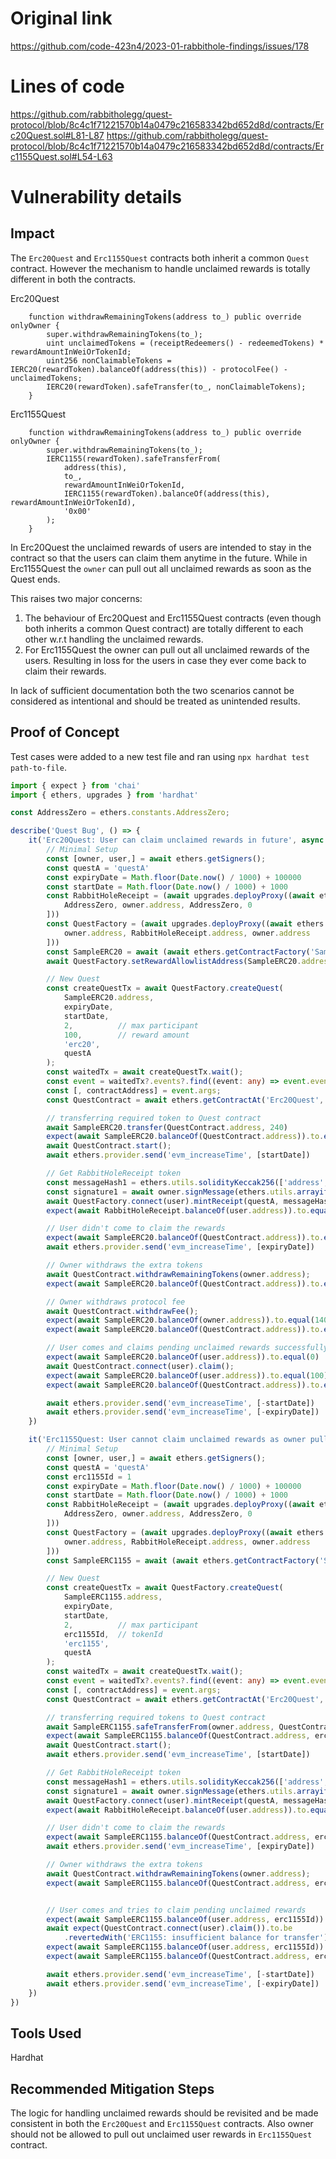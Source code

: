 # Original link
https://github.com/code-423n4/2023-01-rabbithole-findings/issues/178
# Lines of code

https://github.com/rabbitholegg/quest-protocol/blob/8c4c1f71221570b14a0479c216583342bd652d8d/contracts/Erc20Quest.sol#L81-L87
https://github.com/rabbitholegg/quest-protocol/blob/8c4c1f71221570b14a0479c216583342bd652d8d/contracts/Erc1155Quest.sol#L54-L63


# Vulnerability details

## Impact
The `Erc20Quest` and `Erc1155Quest` contracts both inherit a common `Quest` contract. However the mechanism to handle unclaimed rewards is totally different in both the contracts.

Erc20Quest
```solidity
    function withdrawRemainingTokens(address to_) public override onlyOwner {
        super.withdrawRemainingTokens(to_);
        uint unclaimedTokens = (receiptRedeemers() - redeemedTokens) * rewardAmountInWeiOrTokenId;
        uint256 nonClaimableTokens = IERC20(rewardToken).balanceOf(address(this)) - protocolFee() - unclaimedTokens;
        IERC20(rewardToken).safeTransfer(to_, nonClaimableTokens);
    }
```
Erc1155Quest
```solidity
    function withdrawRemainingTokens(address to_) public override onlyOwner {
        super.withdrawRemainingTokens(to_);
        IERC1155(rewardToken).safeTransferFrom(
            address(this),
            to_,
            rewardAmountInWeiOrTokenId,
            IERC1155(rewardToken).balanceOf(address(this), rewardAmountInWeiOrTokenId),
            '0x00'
        );
    }
```

In Erc20Quest the unclaimed rewards of users are intended to stay in the contract so that the users can claim them anytime in the future. While in Erc1155Quest the `owner` can pull out all unclaimed rewards as soon as the Quest ends.

This raises two major concerns:
1. The behaviour of Erc20Quest and Erc1155Quest contracts (even though both inherits a common Quest contract) are totally different to each other w.r.t handling the unclaimed rewards.
2. For Erc1155Quest the owner can pull out all unclaimed rewards of the users. Resulting in loss for the users in case they ever come back to claim their rewards.

In lack of sufficient documentation both the two scenarios cannot be considered as intentional and should be treated as unintended results.

## Proof of Concept
Test cases were added to a new test file and ran using `npx hardhat test path-to-file`.

```typescript
import { expect } from 'chai'
import { ethers, upgrades } from 'hardhat'

const AddressZero = ethers.constants.AddressZero;

describe('Quest Bug', () => {
    it('Erc20Quest: User can claim unclaimed rewards in future', async () => {
        // Minimal Setup
        const [owner, user,] = await ethers.getSigners();
        const questA = 'questA'
        const expiryDate = Math.floor(Date.now() / 1000) + 100000
        const startDate = Math.floor(Date.now() / 1000) + 1000
        const RabbitHoleReceipt = (await upgrades.deployProxy((await ethers.getContractFactory('RabbitHoleReceipt')), [
            AddressZero, owner.address, AddressZero, 0
        ]))
        const QuestFactory = (await upgrades.deployProxy((await ethers.getContractFactory('QuestFactory')), [
            owner.address, RabbitHoleReceipt.address, owner.address
        ]))
        const SampleERC20 = await (await ethers.getContractFactory('SampleERC20')).deploy("", "", 240, owner.address)
        await QuestFactory.setRewardAllowlistAddress(SampleERC20.address, true);

        // New Quest
        const createQuestTx = await QuestFactory.createQuest(
            SampleERC20.address,
            expiryDate,
            startDate,
            2,          // max participant
            100,        // reward amount
            'erc20',
            questA
        );
        const waitedTx = await createQuestTx.wait();
        const event = waitedTx?.events?.find((event: any) => event.event === 'QuestCreated');
        const [, contractAddress] = event.args;
        const QuestContract = await ethers.getContractAt('Erc20Quest', contractAddress);

        // transferring required token to Quest contract
        await SampleERC20.transfer(QuestContract.address, 240)
        expect(await SampleERC20.balanceOf(QuestContract.address)).to.eq(240);
        await QuestContract.start();
        await ethers.provider.send('evm_increaseTime', [startDate])

        // Get RabbitHoleReceipt token
        const messageHash1 = ethers.utils.solidityKeccak256(['address', 'string'], [user.address.toLowerCase(), questA])
        const signature1 = await owner.signMessage(ethers.utils.arrayify(messageHash1))
        await QuestFactory.connect(user).mintReceipt(questA, messageHash1, signature1)
        expect(await RabbitHoleReceipt.balanceOf(user.address)).to.equal(1)

        // User didn't come to claim the rewards
        expect(await SampleERC20.balanceOf(QuestContract.address)).to.equal(240)                // balance of Quest = 240 tokens
        await ethers.provider.send('evm_increaseTime', [expiryDate])

        // Owner withdraws the extra tokens
        await QuestContract.withdrawRemainingTokens(owner.address);                             // 120 tokens were transferred to owner
        expect(await SampleERC20.balanceOf(QuestContract.address)).to.equal(120)

        // Owner withdraws protocol fee
        await QuestContract.withdrawFee();                                                      // 20 tokens were transferred to owner
        expect(await SampleERC20.balanceOf(owner.address)).to.equal(140)
        expect(await SampleERC20.balanceOf(QuestContract.address)).to.equal(100)

        // User comes and claims pending unclaimed rewards successfully
        expect(await SampleERC20.balanceOf(user.address)).to.equal(0)                           // balance of user = 0 tokens
        await QuestContract.connect(user).claim();
        expect(await SampleERC20.balanceOf(user.address)).to.equal(100)                         // balance of user = 100 tokens
        expect(await SampleERC20.balanceOf(QuestContract.address)).to.equal(0)                  // balance of Quest = 0 tokens

        await ethers.provider.send('evm_increaseTime', [-startDate])
        await ethers.provider.send('evm_increaseTime', [-expiryDate])
    })

    it('Erc1155Quest: User cannot claim unclaimed rewards as owner pulled out all rewards', async () => {
        // Minimal Setup
        const [owner, user,] = await ethers.getSigners();
        const questA = 'questA'
        const erc1155Id = 1
        const expiryDate = Math.floor(Date.now() / 1000) + 100000
        const startDate = Math.floor(Date.now() / 1000) + 1000
        const RabbitHoleReceipt = (await upgrades.deployProxy((await ethers.getContractFactory('RabbitHoleReceipt')), [
            AddressZero, owner.address, AddressZero, 0
        ]))
        const QuestFactory = (await upgrades.deployProxy((await ethers.getContractFactory('QuestFactory')), [
            owner.address, RabbitHoleReceipt.address, owner.address
        ]))
        const SampleERC1155 = await (await ethers.getContractFactory('SampleErc1155')).deploy()

        // New Quest
        const createQuestTx = await QuestFactory.createQuest(
            SampleERC1155.address,
            expiryDate,
            startDate,
            2,          // max participant
            erc1155Id,  // tokenId
            'erc1155',
            questA
        );
        const waitedTx = await createQuestTx.wait();
        const event = waitedTx?.events?.find((event: any) => event.event === 'QuestCreated');
        const [, contractAddress] = event.args;
        const QuestContract = await ethers.getContractAt('Erc20Quest', contractAddress);

        // transferring required tokens to Quest contract
        await SampleERC1155.safeTransferFrom(owner.address, QuestContract.address, erc1155Id, 2, '0x')
        expect(await SampleERC1155.balanceOf(QuestContract.address, erc1155Id)).to.eq(2);
        await QuestContract.start();
        await ethers.provider.send('evm_increaseTime', [startDate])

        // Get RabbitHoleReceipt token
        const messageHash1 = ethers.utils.solidityKeccak256(['address', 'string'], [user.address.toLowerCase(), questA])
        const signature1 = await owner.signMessage(ethers.utils.arrayify(messageHash1))
        await QuestFactory.connect(user).mintReceipt(questA, messageHash1, signature1)
        expect(await RabbitHoleReceipt.balanceOf(user.address)).to.equal(1)

        // User didn't come to claim the rewards
        expect(await SampleERC1155.balanceOf(QuestContract.address, erc1155Id)).to.eq(2);           // balance of Quest = 2 tokens
        await ethers.provider.send('evm_increaseTime', [expiryDate])

        // Owner withdraws the extra tokens
        await QuestContract.withdrawRemainingTokens(owner.address);                                 // All tokens were transferred to owner
        expect(await SampleERC1155.balanceOf(QuestContract.address, erc1155Id)).to.equal(0)


        // User comes and tries to claim pending unclaimed rewards
        expect(await SampleERC1155.balanceOf(user.address, erc1155Id)).to.equal(0)                  // balance of user = 0 tokens
        await expect(QuestContract.connect(user).claim()).to.be
            .revertedWith('ERC1155: insufficient balance for transfer');
        expect(await SampleERC1155.balanceOf(user.address, erc1155Id)).to.equal(0)                  // balance of user = 0 tokens
        expect(await SampleERC1155.balanceOf(QuestContract.address, erc1155Id)).to.equal(0)         // balance of Quest = 0 tokens

        await ethers.provider.send('evm_increaseTime', [-startDate])
        await ethers.provider.send('evm_increaseTime', [-expiryDate])
    })
})
```

## Tools Used
Hardhat

## Recommended Mitigation Steps
The logic for handling unclaimed rewards should be revisited and be made consistent in both the `Erc20Quest` and `Erc1155Quest` contracts. Also owner should not be allowed to pull out unclaimed user rewards in `Erc1155Quest` contract.
